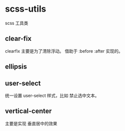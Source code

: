 # scss-utils
scss 工具类


## clear-fix
clearfix 主要是为了清除浮动。
借助于 :before  :after 实现的。


## ellipsis




## user-select

统一设置 user-select 样式，比如 禁止选中文本。


## vertical-center

主要是实现 垂直居中的效果
